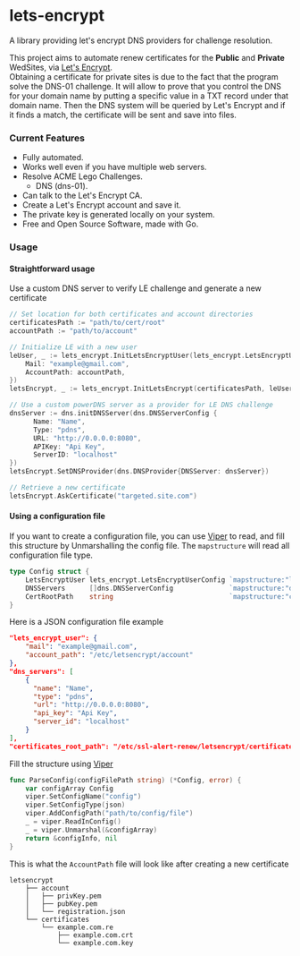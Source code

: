 # lets-encrypt
A library providing let's encrypt DNS providers for challenge resolution.

This project aims to automate renew certificates for the **Public** and **Private** 
WedSites, via [Let's Encrypt](https://letsencrypt.org/).  
Obtaining a certificate for private sites is due to the fact that the program solve the DNS-01 challenge.
It will allow to prove that you control the DNS for your domain name by putting a
specific value in a TXT record under that domain name. Then the DNS system will be queried 
by Let's Encrypt and if it finds a match, the certificate will be sent and save into files.


### Current Features
* Fully automated.
* Works well even if you have multiple web servers.
* Resolve ACME Lego Challenges.
  *  DNS (dns-01).
* Can talk to the Let's Encrypt CA.
* Create a Let's Encrypt account and save it.
* The private key is generated locally on your system.
* Free and Open Source Software, made with Go.


### Usage
#### Straightforward usage
Use a custom DNS server to verify LE challenge and generate a new certificate
```go
// Set location for both certificates and account directories
certificatesPath := "path/to/cert/root"
accountPath := "path/to/account"

// Initialize LE with a new user
leUser, _ := lets_encrypt.InitLetsEncryptUser(lets_encrypt.LetsEncryptUserConfig {
    Mail: "example@gmail.com",
    AccountPath: accountPath,
})
letsEncrypt, _ := lets_encrypt.InitLetsEncrypt(certificatesPath, leUser.GetLEUser())

// Use a custom powerDNS server as a provider for LE DNS challenge
dnsServer := dns.initDNSServer(dns.DNSServerConfig {
      Name: "Name",
      Type: "pdns",
      URL: "http://0.0.0.0:8080",
      APIKey: "Api Key",
      ServerID: "localhost"
})
letsEncrypt.SetDNSProvider(dns.DNSProvider{DNSServer: dnsServer})

// Retrieve a new certificate
letsEncrypt.AskCertificate("targeted.site.com")
```

#### Using a configuration file
If you want to create a configuration file, you can use [Viper](https://github.com/spf13/viper#putting-values-into-viper) to read,
and fill this structure by Unmarshalling the config file. The `mapstructure` will read all configuration file type.
```go
type Config struct {
    LetsEncryptUser lets_encrypt.LetsEncryptUserConfig `mapstructure:"lets_encrypt_user"`
    DNSServers      []dns.DNSServerConfig              `mapstructure:"dns_servers"`
    CertRootPath    string                             `mapstructure:"certificates_root_path"`
}
```

Here is a JSON configuration file example

```json
"lets_encrypt_user": {
    "mail": "example@gmail.com",
    "account_path": "/etc/letsencrypt/account"
},
"dns_servers": [
    {
      "name": "Name",
      "type": "pdns",
      "url": "http://0.0.0.0:8080",
      "api_key": "Api Key",
      "server_id": "localhost"
    }
],
"certificates_root_path": "/etc/ssl-alert-renew/letsencrypt/certificates",
```

Fill the structure using [Viper](https://github.com/spf13/viper#putting-values-into-viper)

```go
func ParseConfig(configFilePath string) (*Config, error) {
	var configArray Config
	viper.SetConfigName("config")
	viper.SetConfigType(json)
	viper.AddConfigPath("path/to/config/file")
	_ = viper.ReadInConfig()
	_ = viper.Unmarshal(&configArray)
	return &configInfo, nil
}
```

This is what the `AccountPath` file will look like after creating a new certificate 
```
letsencrypt
    ├── account
    │   ├── privKey.pem
    │   ├── pubKey.pem
    │   └── registration.json
    └── certificates
        └── example.com.re
            ├── example.com.crt
            └── example.com.key
```
